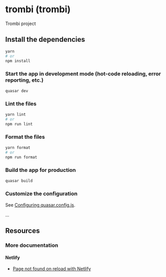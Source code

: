 # trombi (trombi)

Trombi project

## Install the dependencies
```bash
yarn
# or
npm install
```

### Start the app in development mode (hot-code reloading, error reporting, etc.)
```bash
quasar dev
```


### Lint the files
```bash
yarn lint
# or
npm run lint
```


### Format the files
```bash
yarn format
# or
npm run format
```



### Build the app for production
```bash
quasar build
```

### Customize the configuration
See [Configuring quasar.config.js](https://v2.quasar.dev/quasar-cli-webpack/quasar-config-js).


...

## Resources
### More documentation

#### Netlify
 - [Page not found on reload with Netlify](https://medium.com/@ishoshot/page-not-found-on-reload-vuejs-netlify-c71716e97e6)
